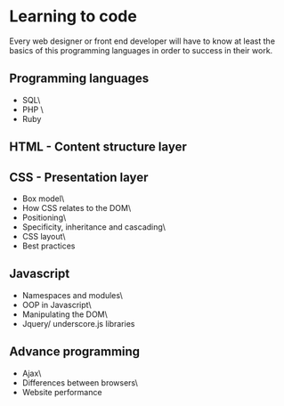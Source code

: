# Learning to code
Every web designer or front end developer will have to know at least the
basics of this programming languages in order to success in their work.

Programming languages
---------------------

-   SQL\
-   PHP \
-   Ruby

HTML - Content structure layer
------------------------------

CSS - Presentation layer
------------------------

-   Box model\
-   How CSS relates to the DOM\
-   Positioning\
-   Specificity, inheritance and cascading\
-   CSS layout\
-   Best practices

Javascript
----------

-   Namespaces and modules\
-   OOP in Javascript\
-   Manipulating the DOM\
-   Jquery/ underscore.js libraries

Advance programming
-------------------

-   Ajax\
-   Differences between browsers\
-   Website performance
